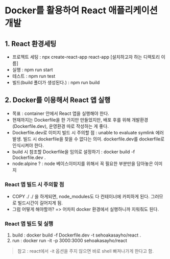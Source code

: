 # Docker를 활용하여 React 애플리케이션 개발

## 1. React 환경세팅
- 프로젝트 세팅 : npx create-react-app react-app [설치하고자 하는 디렉토리 이름]
- 실행 : npm run start
- 테스트 : npm run test
- 빌드(build 폴더가 생성된다.) : npm run build

## 2. Docker를 이용해서 React 앱 실행
- 목표 : container 안에서 React 앱을 실행해야 한다.
- 현재까지는 Dockerfile을 한 가지만 만들었지만, 배포 후를 위해 개발환경(Dockerfile.dev), 운영환경 따로 작성하는 게 좋다.
- Dockerfile.dev로 이미지 빌드 시 주의할 점 : unable to evaluate symlink 에러 발생. 빌드 시 dockerfile을 찾을 수 없다는 의미. dockerfile.dev를 dockerfile로 인식시켜야 한다.
- build 시 참조할 Dockerfile을 임의로 설정하기 : docker build -f Dockerfile.dev .
- node:alpine ? : node 베이스이미지를 위해서 꼭 필요한 부분만을 담아놓은 이미지

### React 앱 빌드 시 주의할 점
- COPY ./ ./ 을 하게되면, node_modules도 다 컨테이너에 카피하게 된다. 그러므로 빌드시간이 길어지게 됨.
- 그럼 어떻게 해야할까? => 어차피 docker 환경에서 실행하니까 지워줘도 된다.

### React 앱 빌드 및 실행
1. build : docker build -f Dockerfile.dev -t sehoakasayho/react .
2. run : docker run -it -p 3000:3000 sehoakasayho/react
> 참고 : react에서 -it 옵션을 주지 않으면 바로 shell 빠져나가게 한다고 함.




